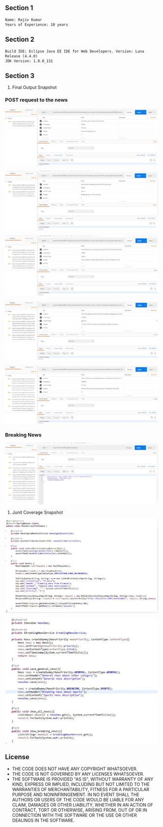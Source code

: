 ## Section 1

```
Name: Rajiv Kumar
Years of Experience: 10 years
```

## Section 2

```
Build IDE: Eclipse Java EE IDE for Web Developers. Version: Luna Release (4.4.0)
JDK Version: 1.8.0_131
```

## Section 3
1. Final Output Snapshot 

### POST request to the news  

![PostRequest 1](https://github.com/nescafe2018/intrvw_sq/blob/master/images_screenshot/postman-rest-postcall-1.jpg)

![PostRequest 2](https://github.com/nescafe2018/intrvw_sq/blob/master/images_screenshot/postman-rest-postcall-2.jpg)

![PostRequest 3](https://github.com/nescafe2018/intrvw_sq/blob/master/images_screenshot/postman-rest-postcall-3.jpg)

![PostRequest 4](https://github.com/nescafe2018/intrvw_sq/blob/master/images_screenshot/postman-rest-postcall-4.jpg)

![PostRequest 5](https://github.com/nescafe2018/intrvw_sq/blob/master/images_screenshot/postman-rest-postcall-5.jpg)

### Breaking News  

![Breaking News](https://github.com/nescafe2018/intrvw_sq/blob/master/images_screenshot/postman-rest-breaking-news-call.jpg)

1. Junit Coverage Snapshot

![Testing Rest Service Methods](https://github.com/nescafe2018/intrvw_sq/blob/master/images_screenshot/rest-service-test-case.jpg)

![Testing Repository Methods](https://github.com/nescafe2018/intrvw_sq/blob/master/images_screenshot/repository-test-case.jpg)

## License
* THE CODE DOES NOT HAVE ANY COPYRIGHT WHATSOEVER. 
* THE CODE IS NOT GOVERNED BY ANY LICENSES WHATSOEVER. 
* THE SOFTWARE IS PROVIDED "AS IS", WITHOUT WARRANTY OF ANY KIND, EXPRESS OR IMPLIED, INCLUDING BUT NOT LIMITED TO THE WARRANTIES OF MERCHANTABILITY, FITNESS FOR A PARTICULAR PURPOSE AND NONINFRINGEMENT. IN NO EVENT SHALL THE AUTHORS OR USERS OF THE CODE WOULD BE LIABLE FOR ANY CLAIM, DAMAGES OR OTHER LIABILITY, WHETHER IN AN ACTION OF CONTRACT, TORT OR OTHERWISE, ARISING FROM, OUT OF OR IN CONNECTION WITH THE SOFTWARE OR THE USE OR OTHER DEALINGS IN THE SOFTWARE.
